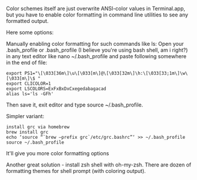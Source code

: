 Color schemes itself are just overwrite ANSI-color values in Terminal.app, but you have to enable color formatting in command line utilities to see any formatted output.

Here some options:

Manually enabling color formatting for such commands like ls:
Open your .bash_profile or .bash_profile (I believe you're using bash shell, am i right?) in any text editor like nano ~/.bash_profile and paste following somewhere in the end of file:
````
export PS1="\[\033[36m\]\u\[\033[m\]@\[\033[32m\]\h:\[\033[33;1m\]\w\[\033[m\]\$ "
export CLICOLOR=1
export LSCOLORS=ExFxBxDxCxegedabagacad
alias ls='ls -GFh'
````
Then save it, exit editor and type source ~/.bash_profile.

Simpler variant: 
````
install grc via homebrew
brew install grc
echo ‘source “`brew –prefix grc`/etc/grc.bashrc”‘ >> ~/.bash_profile
source ~/.bash_profile
````
It'll give you more color formatting options

Another great solution - install zsh shell with oh-my-zsh. There are dozen of formatting themes for shell prompt (with coloring output).
